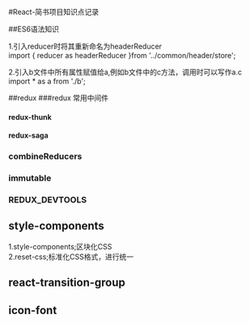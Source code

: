 #React-简书项目知识点记录

##ES6语法知识

1.引入reducer时将其重新命名为headerReducer  
import { reducer as headerReducer }from '../common/header/store';  

2.引入b文件中所有属性赋值给a,例如b文件中的c方法，调用时可以写作a.c  
import * as a from './b';  


##redux
###redux 常用中间件
#### redux-thunk

#### redux-saga

### combineReducers

### immutable

### REDUX_DEVTOOLS

## style-components
1.style-components;区块化CSS  
2.reset-css;标准化CSS格式，进行统一  

## react-transition-group

## icon-font


